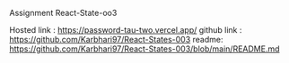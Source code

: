 Assignment React-State-oo3

Hosted link : https://password-tau-two.vercel.app/
github link : https://github.com/Karbhari97/React-States-003
readme: https://github.com/Karbhari97/React-States-003/blob/main/README.md
